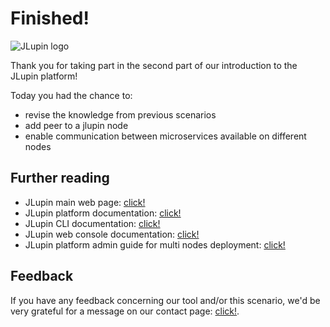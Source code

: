 # Finished!

![JLupin logo](https://jlupin.io/images/jlupin-logo.svg)

Thank you for taking part in the second part of our introduction to the JLupin platform!

Today you had the chance to:
- revise the knowledge from previous scenarios
- add peer to a jlupin node
- enable communication between microservices available on different nodes

## Further reading

- JLupin main web page: [click!](https://jlupin.io/)
- JLupin platform documentation: [click!](https://jlupin.io/documentation/jlupin-platform-161)
- JLupin CLI documentation: [click!](https://jlupin.io/documentation/jlupin-cli-console-161)
- JLupin web console documentation: [click!](https://jlupin.io/documentation/jlupin-web-console-161)
- JLupin platform admin guide for multi nodes deployment: [click!](https://jlupin.io/documentation/jlupin-platform-161/admin/deployment_plans/single_node/)

## Feedback

If you have any feedback concerning our tool and/or this scenario, we'd be very grateful for a message on our contact page: [click!](https://jlupin.io/contact).
